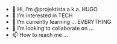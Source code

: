 - 👋 Hi, I’m @projektista a.k.a. HUGO
- 👀 I’m interested in TECH
- 🌱 I’m currently learning ... EVERYTHING 
- 💞️ I’m looking to collaborate on ...
- 📫 How to reach me ...

<!---
projektista/projektista is a ✨ special ✨ repository because its `README.md` (this file) appears on your GitHub profile.
You can click the Preview link to take a look at your changes.
--->
